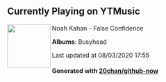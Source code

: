 ## Currently Playing on YTMusic

[<img align="left" width="100" src="https://lh3.googleusercontent.com/4JFvImNtUl6zwJqgtm-2haRDmEHvjH1XBtJ1e-dEj-jtG6nbEGj6cGkGCICrPh0gZC8XoLOMG562VUUN">](https://music.youtube.com/channel/UCwGXlFP4Ba5do7KoxRJYgVQ)

Noah Kahan - False Confidence

**Albums**: Busyhead

Last updated at 08/03/2020 17:55

#### Generated with [20chan/github-now](https://github.com/20chan/github-now)


<!--
**20chan/20chan** is a ✨ _special_ ✨ repository because its `README.md` (this file) appears on your GitHub profile.

Here are some ideas to get you started:

- 🔭 I’m currently working on ...
- 🌱 I’m currently learning ...
- 👯 I’m looking to collaborate on ...
- 🤔 I’m looking for help with ...
- 💬 Ask me about ...
- 📫 How to reach me: ...
- 😄 Pronouns: ...
- ⚡ Fun fact: ...
-->

